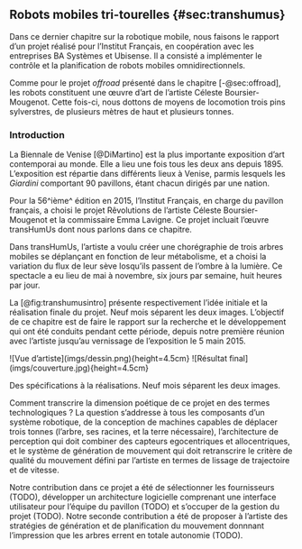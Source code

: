 ## Robots mobiles tri-tourelles {#sec:transhumus}

Dans ce dernier chapitre sur la robotique mobile, nous faisons le rapport d’un projet réalisé pour l’Institut Français,
en coopération avec les entreprises BA Systèmes et Ubisense. Il a consisté a implémenter le contrôle et la
planification de robots mobiles omnidirectionnels.

Comme pour le projet *offroad* présenté dans le chapitre [-@sec:offroad], les robots constituent une œuvre d’art de
l’artiste Céleste Boursier-Mougenot. Cette fois-ci, nous dottons de moyens de locomotion trois pins sylverstres, de
plusieurs mètres de haut et plusieurs tonnes.


### Introduction

La Biennale de Venise [@DiMartino] est la plus importante exposition d’art contemporai au monde. Elle a lieu
une fois tous les deux ans depuis 1895. L’exposition est répartie dans différents lieux à Venise, parmis lesquels les
*Giardini* comportant 90 pavillons, étant chacun dirigés par une nation.

Pour la 56^ième^ édition en 2015, l’Institut Français, en charge du pavillon français, a choisi le projet
Rêvolutions de l’artiste Céleste Boursier-Mougenot et la commissaire Emma Lavigne. Ce projet incluait l’œuvre
transHumUs dont nous parlons dans ce chapitre.

Dans transHumUs, l’artiste a voulu créer une chorégraphie de trois arbres mobiles se déplançant en fonction de leur
métabolisme, et a choisi la variation du flux de leur sève losqu’ils passent de l’ombre à la lumière.
Ce spectacle a eu lieu de mai à novembre, six jours par semaine, huit heures par jour.

La [@fig:transhumusintro] présente respectivement l’idée initiale et la réalisation finale du projet. Neuf mois
séparent les deux images.  L’objectif de ce chapitre est de faire le rapport sur la recherche et le développement qui
ont été conduits pendant cette période, depuis notre première réunion avec l’artiste jusqu’au vernissage de
l’exposition le 5 main 2015.

<div id="fig:transhumusintro">
![Vue d’artiste](imgs/dessin.png){height=4.5cm}
![Résultat final](imgs/couverture.jpg){height=4.5cm}

Des spécifications à la réalisations. Neuf mois séparent les deux images.
</div>

Comment transcrire la dimension poétique de ce projet en des termes technologiques ? La question s’addresse à tous les
composants d’un système robotique, de la conception de machines capables de déplacer trois tonnes (l’arbre,
ses racines, et la terre nécessaire), l’architecture de perception qui doit combiner des capteurs egocentriques et
allocentriques, et le système de génération de mouvement qui doit retranscrire le critère de qualité du mouvement
défini par l’artiste en termes de lissage de trajectoire et de vitesse.

Notre contribution dans ce projet a été de sélectionner les fournisseurs (TODO), développer un architecture logicielle
comprenant une interface utilisateur pour l’équipe du pavillon (TODO) et s’occuper de la gestion du projet (TODO).
Notre seconde contribution a été de proposer à l’artiste des stratégies de génération et de planification du mouvement
donnnant l’impression que les arbres errent en totale autonomie (TODO).
